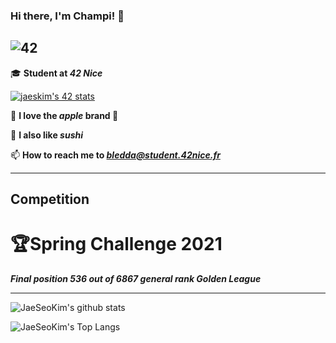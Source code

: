 
### Hi there, I'm Champi! 👋
![42](https://badgen.net/badge/Born2Code/jaeskim/yellow?cache=86400&icon=https://meta.intra.42.fr/assets/42_logo-7dfc9110a5319a308863b96bda33cea995046d1731cebb735e41b16255106c12.svg)
---

🎓 **Student at *42 Nice***

[![jaeskim's 42 stats](https://badge42.herokuapp.com/api/stats/bledda)](https://github.com/JaeSeoKim/badge42)

🍎 **I love the *apple* brand **

🍣 **I also like *sushi***

📫 **How to reach me to *bledda@student.42nice.fr***

---

## Competition

#  🏆Spring Challenge 2021
***Final position 536 out of 6867 general rank Golden League***
 
---

![JaeSeoKim's github stats](https://github-readme-stats.vercel.app/api?username=louchebem06&bg_color=7f7fd5,86a8e7,91eac9&title_color=fff&text_color=fff)

![JaeSeoKim's Top Langs](https://github-readme-stats.vercel.app/api/top-langs/?username=louchebem06&layout=compact&bg_color=7f7fd5,86a8e7,91eac9&title_color=fff&text_color=fff)

